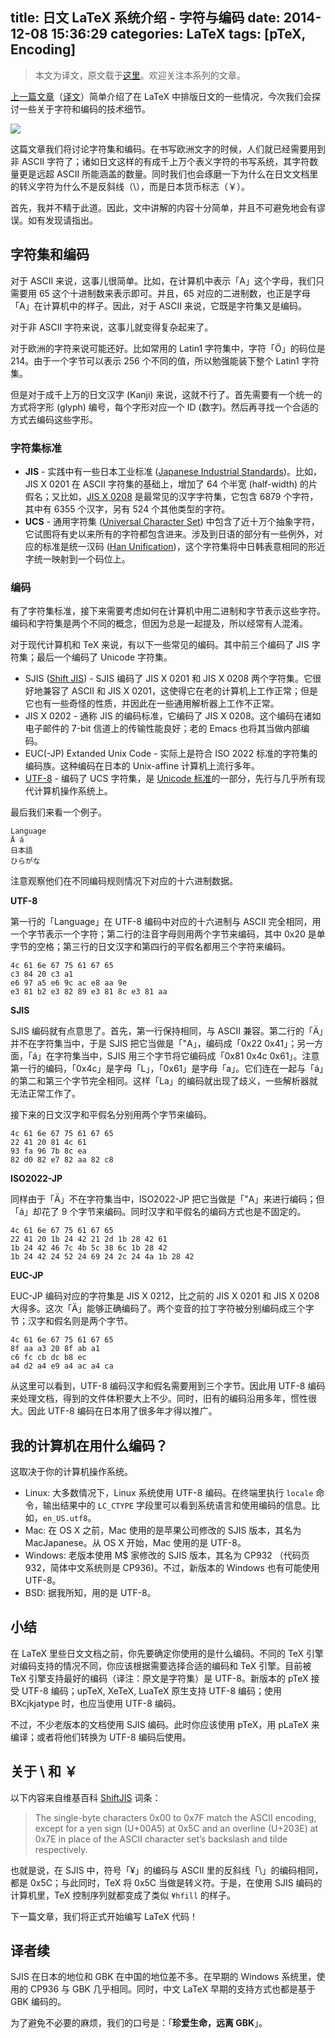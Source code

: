 title: 日文 LaTeX 系统介绍 - 字符与编码
date: 2014-12-08 15:36:29
categories: LaTeX
tags: [pTeX, Encoding]
---

> 本文为译文，原文载于[这里](http://www.preining.info/blog/2014/12/writing-japanese-in-latex-part-2-characters-and-encodings/)。欢迎关注本系列的文章。

[上一篇文章](http://www.preining.info/blog/2014/12/writing-japanese-in-latex-part-1-introduction/)（[译文](http://liam0205.me/2014/12/07/ptex-intro-and-tutorial-01/)）简单介绍了在 LaTeX 中排版日文的一些情况，今次我们会探讨一些关于字符和编码的技术细节。

![]({{site.url}}/images/pTeX-intro/nihongo-latex.jpg)

<!--more-->

这篇文章我们将讨论字符集和编码。在书写欧洲文字的时候，人们就已经需要用到非 ASCII 字符了；诸如日文这样的有成千上万个表义字符的书写系统，其字符数量更是远超 ASCII 所能涵盖的数量。同时我们也会琢磨一下为什么在日文文档里的转义字符为什么不是反斜线（\），而是日本货币标志（￥）。

首先，我并不精于此道。因此，文中讲解的内容十分简单，并且不可避免地会有谬误。如有发现请指出。

## 字符集和编码

对于 ASCII 来说，这事儿很简单。比如，在计算机中表示「A」这个字母，我们只需要用 65 这个十进制数来表示即可。并且，65 对应的二进制数，也正是字母「A」在计算机中的样子。因此，对于 ASCII 来说，它既是字符集又是编码。

对于非 ASCII 字符来说，这事儿就变得复杂起来了。

对于欧洲的字符来说可能还好。比如常用的 Latin1 字符集中，字符「Ö」的码位是 214。由于一个字节可以表示 256 个不同的值，所以勉强能装下整个 Latin1 字符集。

但是对于成千上万的日文汉字 (Kanji) 来说，这就不行了。首先需要有一个统一的方式将字形 (glyph) 编号，每个字形对应一个 ID (数字)。然后再寻找一个合适的方式去编码这些字形。

### 字符集标准

* **JIS** - 实践中有一些日本工业标准 ([Japanese Industrial Standards](http://en.wikipedia.org/wiki/Japanese_Industrial_Standard))。比如，JIS X 0201 在 ASCII 字符集的基础上，增加了 64 个半宽 (half-width) 的片假名；又比如，[JIS X 0208](http://en.wikipedia.org/wiki/JIS_X_0208) 是最常见的汉字字符集，它包含 6879 个字符，其中有 6355 个汉字，另有 524 个其他类型的字符。
* **UCS** - 通用字符集 ([Universal Character Set](http://zh.wikipedia.org/wiki/通用字符集)) 中包含了近十万个抽象字符，它试图将有史以来所有的字符都包含进来。涉及到日语的部分有一些例外，对应的标准是统一汉码 ([Han Unification](http://en.wikipedia.org/wiki/Han_unification))，这个字符集将中日韩表意相同的形近字统一映射到一个码位上。

### 编码

有了字符集标准，接下来需要考虑如何在计算机中用二进制和字节表示这些字符。编码和字符集是两个不同的概念，但因为总是一起提及，所以经常有人混淆。

对于现代计算机和 TeX 来说，有以下一些常见的编码。其中前三个编码了 JIS 字符集；最后一个编码了 Unicode 字符集。

* SJIS ([Shift JIS](http://zh.wikipedia.org/wiki/Shift_JIS)) - SJIS 编码了 JIS X 0201 和 JIS X 0208 两个字符集。它很好地兼容了 ASCII 和 JIS X 0201，这使得它在老的计算机上工作正常；但是它也有一些奇怪的性质，并因此在一些通用解析器上工作不正常。
* JIS X 0202 - 通称 JIS 的编码标准，它编码了 JIS X 0208。这个编码在诸如电子邮件的 7-bit 信道上的传输性能良好；老的 Emacs 也将其当做内部编码。
* EUC(-JP) Extanded Unix Code - 实际上是符合 ISO 2022 标准的字符集的编码族。这种编码在日本的 Unix-affine 计算机上流行多年。
* [UTF-8](http://en.wikipedia.org/wiki/UTF-8) - 编码了 UCS 字符集，是 [Unicode 标准](http://en.wikipedia.org/wiki/Unicode)的一部分，先行与几乎所有现代计算机操作系统上。

最后我们来看一个例子。

    Language
    Ä á
    日本語
    ひらがな

注意观察他们在不同编码规则情况下对应的十六进制数据。

**UTF-8**

第一行的「Language」在 UTF-8 编码中对应的十六进制与 ASCII 完全相同，用一个字节表示一个字符；第二行的注音字母则用两个字节来编码，其中 0x20 是单字节的空格；第三行的日文汉字和第四行的平假名都用三个字符来编码。

    4c 61 6e 67 75 61 67 65
    c3 84 20 c3 a1
    e6 97 a5 e6 9c ac e8 aa 9e
    e3 81 b2 e3 82 89 e3 81 8c e3 81 aa

**SJIS**

SJIS 编码就有点意思了。首先，第一行保持相同，与 ASCII 兼容。第二行的「Ä」并不在字符集当中，于是 SJIS 把它当做是「"A」，编码成「0x22 0x41」；另一方面，「á」在字符集当中，SJIS 用三个字节将它编码成「0x81 0x4c 0x61」。注意第一行的编码，「0x4c」是字母「L」，「0x61」是字母「a」。它们连在一起与「á」的第二和第三个字节完全相同。这样「La」的编码就出现了歧义，一些解析器就无法正常工作了。

接下来的日文汉字和平假名分别用两个字节来编码。

    4c 61 6e 67 75 61 67 65
    22 41 20 81 4c 61
    93 fa 96 7b 8c ea
    82 d0 82 e7 82 aa 82 c8

**ISO2022-JP**

同样由于「Ä」不在字符集当中，ISO2022-JP 把它当做是「"A」来进行编码；但「á」却花了 9 个字节来编码。同时汉字和平假名的编码方式也是不固定的。

    4c 61 6e 67 75 61 67 65
    22 41 20 1b 24 42 21 2d 1b 28 42 61
    1b 24 42 46 7c 4b 5c 38 6c 1b 28 42
    1b 24 42 24 52 24 69 24 2c 24 4a 1b 28 42

**EUC-JP**

EUC-JP 编码对应的字符集是 JIS X 0212，比之前的 JIS X 0201 和 JIS X 0208 大得多。这次「Ä」能够正确编码了。两个变音的拉丁字符被分别编码成三个字节；汉字和假名则是两个字节。

    4c 61 6e 67 75 61 67 65
    8f aa a3 20 8f ab a1
    c6 fc cb dc b8 ec
    a4 d2 a4 e9 a4 ac a4 ca

从这里可以看到，UTF-8 编码汉字和假名需要用到三个字节。因此用 UTF-8 编码来处理文档，得到的文件体积要大上不少。同时，旧有的编码沿用多年，惯性很大。因此 UTF-8 编码在日本用了很多年才得以推广。

## 我的计算机在用什么编码？

这取决于你的计算机操作系统。

* Linux: 大多数情况下，Linux 系统使用 UTF-8 编码。在终端里执行 `locale` 命令，输出结果中的 `LC_CTYPE` 字段里可以看到系统语言和使用编码的信息。比如，`en_US.utf8`。
* Mac: 在 OS X 之前，Mac 使用的是苹果公司修改的 SJIS 版本，其名为 MacJapanese。从 OS X 开始，Mac 使用的是 UTF-8。
* Windows: 老版本使用 M$ 家修改的 SJIS 版本，其名为 CP932 （代码页 932，简体中文系统则是 CP936)。不过，新版本的 Windows 也有可能使用 UTF-8。
* BSD: 据我所知，用的是 UTF-8。

## 小结

在 LaTeX 里些日文文档之前，你先要确定你使用的是什么编码。不同的 TeX 引擎对编码支持的情况不同，你应该根据需要选择合适的编码和 TeX 引擎。目前被 TeX 引擎支持最好的编码（译注：原文是字符集）是 UTF-8。新版本的 pTeX 接受 UTF-8 编码；upTeX, XeTeX, LuaTeX 原生支持 UTF-8 编码；使用 BXcjkjatype 时，也应当使用 UTF-8 编码。

不过，不少老版本的文档使用 SJIS 编码。此时你应该使用 pTeX，用 pLaTeX 来编译；或者将他们转换为 UTF-8 编码后使用。

## 关于 \ 和 ￥

以下内容来自维基百科 [ShiftJIS](http://en.wikipedia.org/wiki/Shift_JIS) 词条：

> The single-byte characters 0x00 to 0x7F match the ASCII encoding, except for a yen sign (U+00A5) at 0x5C and an overline (U+203E) at 0x7E in place of the ASCII character set’s backslash and tilde respectively.

也就是说，在 SJIS 中，符号「¥」的编码与 ASCII 里的反斜线「\」的编码相同，都是 0x5C；与此同时，TeX 将 0x5C 当做是转义符。于是，在使用 SJIS 编码的计算机里，TeX 控制序列就都变成了类似 `¥hfill` 的样子。

下一篇文章，我们将正式开始编写 LaTeX 代码！

## 译者续

SJIS 在日本的地位和 GBK 在中国的地位差不多。在早期的 Windows 系统里，使用的 CP936 与 GBK 几乎相同。同时，中文 LaTeX 早期的支持方式也都是基于 GBK 编码的。

为了避免不必要的麻烦，我们的口号是：「**珍爱生命，远离 GBK**」。
